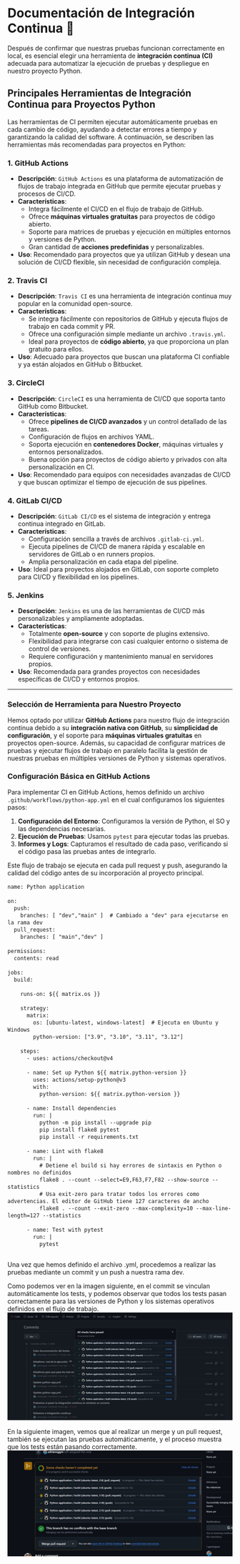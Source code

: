 # Documentación de Integración Continua 🔄

Después de confirmar que nuestras pruebas funcionan correctamente en local, es esencial elegir una herramienta de **integración continua (CI)** adecuada para automatizar la ejecución de pruebas y despliegue en nuestro proyecto Python.

## Principales Herramientas de Integración Continua para Proyectos Python

Las herramientas de CI permiten ejecutar automáticamente pruebas en cada cambio de código, ayudando a detectar errores a tiempo y garantizando la calidad del software. A continuación, se describen las herramientas más recomendadas para proyectos en Python:

### 1. **GitHub Actions**
   - **Descripción**: `GitHub Actions` es una plataforma de automatización de flujos de trabajo integrada en GitHub que permite ejecutar pruebas y procesos de CI/CD.
   - **Características**:
     - Integra fácilmente el CI/CD en el flujo de trabajo de GitHub.
     - Ofrece **máquinas virtuales gratuitas** para proyectos de código abierto.
     - Soporte para matrices de pruebas y ejecución en múltiples entornos y versiones de Python.
     - Gran cantidad de **acciones predefinidas** y personalizables.
   - **Uso**: Recomendado para proyectos que ya utilizan GitHub y desean una solución de CI/CD flexible, sin necesidad de configuración compleja.
   
### 2. **Travis CI**
   - **Descripción**: `Travis CI` es una herramienta de integración continua muy popular en la comunidad open-source.
   - **Características**:
     - Se integra fácilmente con repositorios de GitHub y ejecuta flujos de trabajo en cada commit y PR.
     - Ofrece una configuración simple mediante un archivo `.travis.yml`.
     - Ideal para proyectos de **código abierto**, ya que proporciona un plan gratuito para ellos.
   - **Uso**: Adecuado para proyectos que buscan una plataforma CI confiable y ya están alojados en GitHub o Bitbucket.

### 3. **CircleCI**
   - **Descripción**: `CircleCI` es una herramienta de CI/CD que soporta tanto GitHub como Bitbucket.
   - **Características**:
     - Ofrece **pipelines de CI/CD avanzados** y un control detallado de las tareas.
     - Configuración de flujos en archivos YAML.
     - Soporta ejecución en **contenedores Docker**, máquinas virtuales y entornos personalizados.
     - Buena opción para proyectos de código abierto y privados con alta personalización en CI.
   - **Uso**: Recomendado para equipos con necesidades avanzadas de CI/CD y que buscan optimizar el tiempo de ejecución de sus pipelines.

### 4. **GitLab CI/CD**
   - **Descripción**: `GitLab CI/CD` es el sistema de integración y entrega continua integrado en GitLab.
   - **Características**:
     - Configuración sencilla a través de archivos `.gitlab-ci.yml`.
     - Ejecuta pipelines de CI/CD de manera rápida y escalable en servidores de GitLab o en runners propios.
     - Amplia personalización en cada etapa del pipeline.
   - **Uso**: Ideal para proyectos alojados en GitLab, con soporte completo para CI/CD y flexibilidad en los pipelines.

### 5. **Jenkins**
   - **Descripción**: `Jenkins` es una de las herramientas de CI/CD más personalizables y ampliamente adoptadas.
   - **Características**:
     - Totalmente **open-source** y con soporte de plugins extensivo.
     - Flexibilidad para integrarse con casi cualquier entorno o sistema de control de versiones.
     - Requiere configuración y mantenimiento manual en servidores propios.
   - **Uso**: Recomendada para grandes proyectos con necesidades específicas de CI/CD y entornos propios.

---

### Selección de Herramienta para Nuestro Proyecto

Hemos optado por utilizar **GitHub Actions** para nuestro flujo de integración continua debido a su **integración nativa con GitHub**, su **simplicidad de configuración**, y el soporte para **máquinas virtuales gratuitas** en proyectos open-source. Además, su capacidad de configurar matrices de pruebas y ejecutar flujos de trabajo en paralelo facilita la gestión de nuestras pruebas en múltiples versiones de Python y sistemas operativos.



### Configuración Básica en GitHub Actions

Para implementar CI en GitHub Actions, hemos definido un archivo `.github/workflows/python-app.yml` en el cual configuramos los siguientes pasos:

1. **Configuración del Entorno**: Configuramos la versión de Python, el SO y las dependencias necesarias.
2. **Ejecución de Pruebas**: Usamos `pytest` para ejecutar todas las pruebas.
3. **Informes y Logs**: Capturamos el resultado de cada paso, verificando si el código pasa las pruebas antes de integrarlo.

Este flujo de trabajo se ejecuta en cada pull request y push, asegurando la calidad del código antes de su incorporación al proyecto principal.

```
name: Python application

on:
  push:
    branches: [ "dev","main" ]  # Cambiado a "dev" para ejecutarse en la rama dev
  pull_request:
    branches: [ "main","dev" ]

permissions:
  contents: read

jobs:
  build:

    runs-on: ${{ matrix.os }}

    strategy:
      matrix:
        os: [ubuntu-latest, windows-latest]  # Ejecuta en Ubuntu y Windows
        python-version: ["3.9", "3.10", "3.11", "3.12"]

    steps:
      - uses: actions/checkout@v4
      
      - name: Set up Python ${{ matrix.python-version }}
        uses: actions/setup-python@v3
        with:
          python-version: ${{ matrix.python-version }}
      
      - name: Install dependencies
        run: |
          python -m pip install --upgrade pip
          pip install flake8 pytest
          pip install -r requirements.txt
      
      - name: Lint with flake8
        run: |
          # Detiene el build si hay errores de sintaxis en Python o nombres no definidos
          flake8 . --count --select=E9,F63,F7,F82 --show-source --statistics
          # Usa exit-zero para tratar todos los errores como advertencias. El editor de GitHub tiene 127 caracteres de ancho
          flake8 . --count --exit-zero --max-complexity=10 --max-line-length=127 --statistics
      
      - name: Test with pytest
        run: |
          pytest
  
```
Una vez que hemos definido el archivo .yml, procedemos a realizar las pruebas mediante un commit y un push a nuestra rama dev.

Como podemos ver en la imagen siguiente, en el commit se vinculan automáticamente los tests, y podemos observar que todos los tests pasan correctamente para las versiones de Python y los sistemas operativos definidos en el flujo de trabajo.
![Dev](/docs/images/DEV.jpg)

En la siguiente imagen, vemos que al realizar un merge y un pull request, también se ejecutan las pruebas automáticamente, y el proceso muestra que los tests están pasando correctamente.
![Pull Request](/docs/images/EjemploMerge.jpg)
